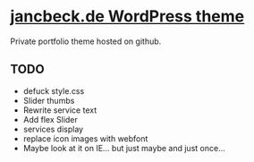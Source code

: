 # [jancbeck.de WordPress theme](http://www.jancbeck.de/)

Private portfolio theme hosted on github.

## TODO

* defuck style.css
* Slider thumbs
* Rewrite service text
* Add flex Slider
* services display
* replace icon images with webfont
* Maybe look at it on IE… but just maybe and just once…
